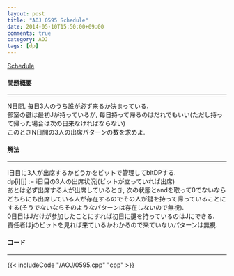 ```yaml
---
layout: post
title: "AOJ 0595 Schedule"
date: 2014-05-10T15:50:00+09:00
comments: true
category: AOJ
tags: [dp]
---
```


[Schedule](http://judge.u-aizu.ac.jp/onlinejudge/description.jsp?id=0595)

#### 問題概要

****

N日間, 毎日3人のうち誰が必ず来るか決まっている.  
部室の鍵は最初Jが持っているが, 毎日持って帰るのはだれでもいい(ただし持って帰った場合は次の日来なければならない)  
このときN日間の3人の出席パターンの数を求めよ.

#### 解法

****

i日目に3人が出席するかどうかをビットで管理してbitDPする.  
dp[i][j] := i日目の3人の出席状況j(ビットが立っていれば出席)  
あとは必ず出席する人が出席しているとき, 次の状態とandを取って0でないならどちらにも出席している人が存在するのでその人が鍵を持って帰っていることにする(そうでないならそのようなパターンは存在しないので無視).  
0日目はJだけが参加したことにすれば初日に鍵を持っているのはJにできる.  
責任者はjのビットを見れば来ているかわかるので来ていないパターンは無視.  

#### コード

****

{{< includeCode "/AOJ/0595.cpp" "cpp" >}}

